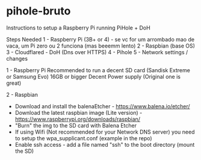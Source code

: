 # pihole-bruto
Instructions to setup a Raspberry Pi running PiHole + DoH

Steps Needed
 1 - Raspberry Pi (3B+ or 4) - se vc for um arrombado mao de vaca, um Pi zero ou 2 funciona (mas beeemm lento)
 2 - Raspbian (base OS)
 3 - Cloudflared - DoH (Dns over HTTPS)
 4 - Pihole
 5 - Network settings / changes
 
 
1 - Raspberry Pi
  Recommended to run a decent SD card (Sandisk Extreme or Samsung Evo) 16GB or bigger
  Decent Power supply (Original one is great)
  
  
2 - Raspbian
  - Download and install the balenaEtcher - https://www.balena.io/etcher/
  - Download the latest raspbian image (Lite version) - https://www.raspberrypi.org/downloads/raspbian/
  - "Burn" the img to the SD card with Balena Etcher
  - If using Wifi (Not recommended for your Network DNS server) you need to setup the wpa_supplicant.conf (example in the repo)
  - Enable ssh access - add a file named "ssh" to the boot directory (mount the SD)
  
